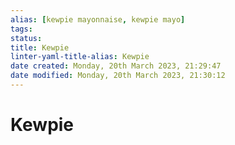 ```yaml
---
alias: [kewpie mayonnaise, kewpie mayo]
tags: 
status:
title: Kewpie
linter-yaml-title-alias: Kewpie
date created: Monday, 20th March 2023, 21:29:47
date modified: Monday, 20th March 2023, 21:30:12
---
```


# Kewpie